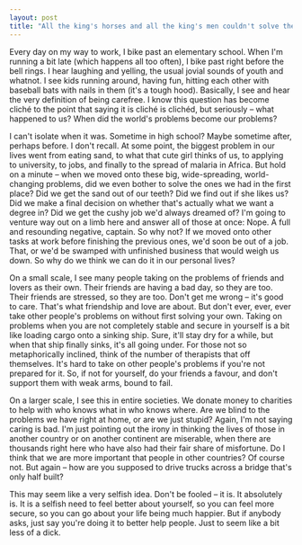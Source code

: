 ```yaml
---
layout: post
title: "All the king's horses and all the king's men couldn't solve the world's problems – so why do you think you can?"
---
```


Every day on my way to work, I bike past an elementary school. When I'm running a bit late (which happens all too often), I bike past right before the bell rings. I hear laughing and yelling, the usual jovial sounds of youth and whatnot. I see kids running around, having fun, hitting each other with baseball bats with nails in them (it's a tough hood). Basically, I see and hear the very definition of being carefree. I know this question has become cliché to the point that saying it is cliché is clichéd, but seriously – what happened to us? When did the world's problems become our problems?

I can't isolate when it was. Sometime in high school? Maybe sometime after, perhaps before. I don't recall. At some point, the biggest problem in our lives went from eating sand, to what that cute girl thinks of us, to applying to university, to jobs, and finally to the spread of malaria in Africa. But hold on a minute – when we moved onto these big, wide-spreading, world-changing problems, did we even bother to solve the ones we had in the first place? Did we get the sand out of our teeth? Did we find out if she likes us? Did we make a final decision on whether that's actually what we want a degree in? Did we get the cushy job we'd always dreamed of? I'm going to venture way out on a limb here and answer all of those at once: Nope. A full and resounding negative, captain. So why not? If we moved onto other tasks at work before finishing the previous ones, we'd soon be out of a job. That, or we'd be swamped with unfinished business that would weigh us down. So why do we think we can do it in our personal lives?

On a small scale, I see many people taking on the problems of friends and lovers as their own. Their friends are having a bad day, so they are too. Their friends are stressed, so they are too. Don't get me wrong – it's good to care. That's what friendship and love are about. But don't ever, ever, ever take other people's problems on without first solving your own. Taking on problems when you are not completely stable and secure in yourself is a bit like loading cargo onto a sinking ship. Sure, it'll stay dry for a while, but when that ship finally sinks, it's all going under. For those not so metaphorically inclined, think of the number of therapists that off themselves. It's hard to take on other people's problems if you're not prepared for it. So, if not for yourself, do your friends a favour, and don't support them with weak arms, bound to fail.

On a larger scale, I see this in entire societies. We donate money to charities to help with who knows what in who knows where. Are we blind to the problems we have right at home, or are we just stupid? Again, I'm not saying caring is bad. I'm just pointing out the irony in thinking the lives of those in another country or on another continent are miserable, when there are thousands right here who have also had their fair share of misfortune. Do I think that we are more important that people in other countries? Of course not. But again – how are you supposed to drive trucks across a bridge that's only half built?

This may seem like a very selfish idea. Don't be fooled – it is. It absolutely is. It is a selfish need to feel better about yourself, so you can feel more secure, so you can go about your life being much happier. But if anybody asks, just say you're doing it to better help people. Just to seem like a bit less of a dick.
